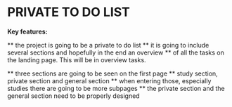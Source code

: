 # PRIVATE TO DO LIST 
**Key features:**

** the project is going to be a private to do list 
** it is going to include several sections and hopefully in the end an overview ** of all the tasks on the landing page. This will be in overview tasks.

** three sections are going to be seen on the first page
** study section, private section and general section
** when entering those, especially studies there are going to be more subpages
** the private section and the general section need to be properly designed

